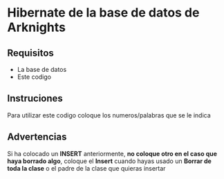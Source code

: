 # Hibernate de la base de datos de Arknights
## Requisitos
- La base de datos
- Este codigo
## Instruciones
Para utilizar este codigo coloque los numeros/palabras que se le indica
## Advertencias
Si ha colocado un **INSERT** anteriormente, **no coloque otro en el caso que haya borrado algo**, coloque el **Insert** cuando hayas usado un **Borrar de toda la clase** o el padre de la clase que quieras insertar